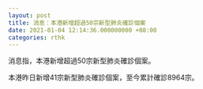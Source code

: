 ```yaml
---
layout: post
title: 消息：本港新增超過50宗新型肺炎確診個案
date: 2021-01-04 12:14:36.000000000 +08:00
categories: rthk
---
```


消息指，本港新增超過50宗新型肺炎確診個案。

本港昨日新增41宗新型肺炎確診個案，至今累計確診8964宗。

